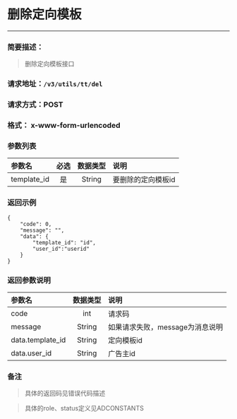 
# 删除定向模板
---
### 简要描述：
> 删除定向模板接口

### 请求地址：```/v3/utils/tt/del```

### 请求方式：POST

### 格式： x-www-form-urlencoded

### 参数列表

|参数名 | 必选 | 数据类型 | 说明|
|:---   | :--: | :------: | :---|
|template_id|是|String|要删除的定向模板id|


### 返回示例
```
{
    "code": 0,
    "message": "",
    "data": {
        "template_id": "id",
        "user_id":"userid"
    }
}
```

### 返回参数说明
参数名 | 数据类型 | 说明
:--    |   :--:   | :--
code|int|请求码
message|String|如果请求失败，message为消息说明
data.template_id|String|定向模板id
data.user_id|String|广告主id

### 备注
>具体的返回码见错误代码描述

>具体的role、status定义见ADCONSTANTS
　
　
　